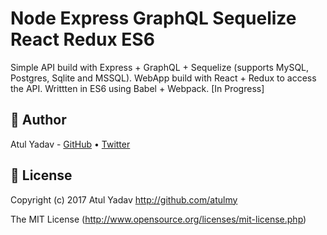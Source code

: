 # Node Express GraphQL Sequelize React Redux ES6
Simple API build with Express + GraphQL + Sequelize (supports MySQL, Postgres, Sqlite and MSSQL). WebApp build with React + Redux to access the API. Writtten in ES6 using Babel + Webpack. [In Progress]


## 🎩 Author
Atul Yadav - [GitHub](https://github.com/atulmy) &bull; [Twitter](https://twitter.com/atulmy)

## 📜 License
Copyright (c) 2017 Atul Yadav http://github.com/atulmy

The MIT License (http://www.opensource.org/licenses/mit-license.php)

